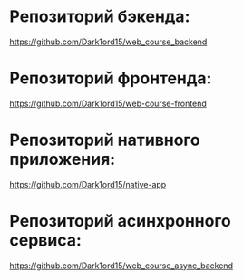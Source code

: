 # Репозиторий бэкенда:
https://github.com/Dark1ord15/web_course_backend

# Репозиторий фронтенда:
https://github.com/Dark1ord15/web-course-frontend

# Репозиторий нативного приложения:
https://github.com/Dark1ord15/native-app

# Репозиторий асинхронного сервиса:
https://github.com/Dark1ord15/web_course_async_backend
